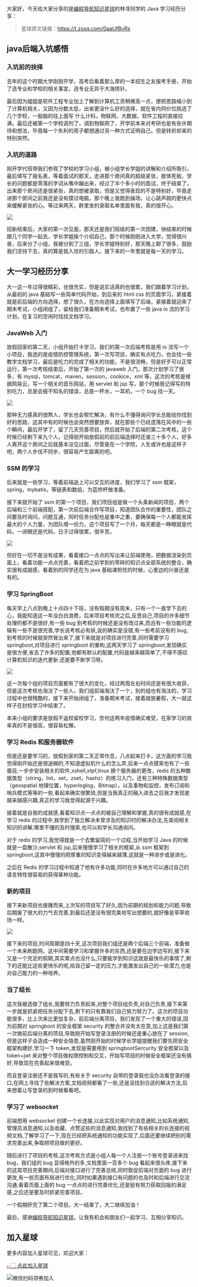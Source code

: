 大家好，今天给大家分享的是[编程导航知识星球](https://mp.weixin.qq.com/s?__biz=MzI1NDczNTAwMA==&mid=2247524980&idx=2&sn=9ddcdb6c52aa096ed4c5ad0ced946a7d&chksm=e9c28583deb50c95f3c2665713a8bbc372c68332b3bfb846cf4b23af3f1cc07164832a291335&token=689599617&lang=zh_CN&scene=21#wechat_redirect)的林寻同学的 Java 学习经历分享：
> 星球原文链接：https://t.zsxq.com/0aaUfBvRx

## java后端入坑感悟

### 入坑前的抉择

去年的这个时期大学刚刚开学，高考后看着那么厚的一本招生之友报考手册，开始了选专业和学校的相关事宜，选专业无异于大海捞针。

最后因为姐姐是软件工程专业加上了解到计算机工资稍微高一点，便把思路缩小到了计算机相关，又因为分数太低，出省更没什么好的选择，就在省内同价位挑选了几个学校，一股脑的往上面写 什么计科，物联网，大数据，软件工程的直接拉满，最后还被第一个学校调剂了，调到物联网了，开学前本来对考研也是有些许期待和想法，毕竟每一个失利的孩子都想通过另一种方式证明自己。但是转折却来的特别突然。

### 入坑的道路
刚开学代班带我们参观了学校的学习小组，被小组学长学姐的讲解和介绍所吸引，最后填写了报名表，等着面试的那天，走进那个房间真的超级紧张，肢体死板，学长的问题都是零落的字词从嘴中蹦出来，经过了半个多小时的面试，终于结束了，出来那个房间还是很紧张，真的想被录取，但是又觉得表现的不是特别好，毕竟走进那个房间之前我还是没有摸过电脑，那个晚上我跑到操场，让心跳声跳的更快点来缓解紧张的心。等过来两天，群里发的录取名单里面有我，真的很开心。


![](https://files.mdnice.com/user/31817/c63cca23-9dc8-4f21-bd34-5b4c096475b6.png)


招新结束后，大家的第一次见面，那天还是我们班级的第一次团建，快结束的时候跟几个同学一起去，学长学姐挨个介绍自己，那个时候刚刚进入大学，觉得很兴奋，后来分了小组，我被分到了三组，学长学姐特别好，那天晚上聊了很多，鼓励我们坚持下去，真的算是我入坟的引路人。接下来的一年里就是每一天的学习。

## 大一学习经历分享

大一这一年过得很精彩，也很充实，但是说实话真的也很累，我们跟着学习计划，从最初的 java 基础写一些简单代码开始，到后来的 html css 的页面学习，紧接着就是前后端的方向选择，想了很久，在方向选择上面填写了后端，紧接着就迎来了期末考试，小组闭组了，留给我们准备期末考试，也布置了一些 java io 流的学习计划，在复习的空闲时找找文档学习。

### JavaWeb 入门

放假回家的第二天，小组开始打卡学习，我们的第一次后端考核是用 io 流写一个小项目，我选的是疫情防控管理系统，第一次写项目，确实有点吃力，也会找一些教学文档学习，最后是吃力的完成了相关的功能，不是很流畅，但是好歹可以正常运行，第一次考核结束后，开始了第一次的 javaweb 入门，那次计划学习了很多，有 mysql，tomcat，maven，session，cookice，xml 等，这次的考核是根据网易云，写一个相关的音乐网站，用 servlet 和 jsp 写，那个时候我记得写的特别吃力，总是会报不知名的错误，总是一杯水，一耳机，一个 bug 找一天。

![](https://files.mdnice.com/user/31817/a698b3b0-4245-415b-84cb-c83412d90381.png)



那种无力感真的很熬人，学长也会帮忙解决，有什么不懂得询问学长总能给你找到好的思路，这其中有的时候也会突然想要放弃，就在那些个已经遗落在风中的一些个瞬间，最后开学了，留了几天完善项目，然后就开始了后端的第二次考核，这个时候已经剩下来九个人，记得刚开始放假前的前后端选择时还谁三十多个人，好多人离开这个房间之后就基本没见过面，尽管是在一个学院，人生或许也是这样子吧，两个人步伐不同步，很容易产生距离的吧。

### SSM 的学习

后来就是一些学习，等着前端追上可以交互的进度，我们学习了 ssm 框架，spring，mybatis，等链表和数组，为蓝桥杯做准备。

接下来就开始了 ssm 的第一个项目，我们项目组是做一个头条新闻的项目，两个后端和三个前端搭配，第一次前后端合作写项目，知道团队合作的重要性，团队之间要及时询问，问题互通，同时任务分配也是重中之重，要确保每一个人都能发挥最大的个人力量，为团队增一份力，这个项目写了一个月，每天都是一睁眼就是代码，一闭眼还是代码，日子过得很累，很辛苦。

![](https://files.mdnice.com/user/31817/cd858797-b65f-4ae4-9a78-c78c35875f1a.png)


但好在一切不是没有成果，看着接口一点点的写出来让前端使用，把数据渲染到页面上，看着功能一点点完善，看着把之前学到的零碎的知识点全部系统的整合，确实很有成就感，看着别的同学还在为 java 基础课担忧的时候，心里边的兴奋还是有的。

### 学习 SpringBoot

每天早上八点到晚上十点四十下班，没有假期没有周末，只有一个一直学下去的心，我能知道这一年没白白浪费，后来项目考核完之后,反思自己,项目的许多细节处理的都不是很好,有一些 bug 到考核的时候还是没有改过来,而且有一些功能的逻辑有一些不是很完善,学长说考核必有妖,说的确实是没错,有一些考前没有的 bug,到考核的时候就突然冒出来了,接下来就是对项目进行完善,同时需要学习 springboot,对项目进行 springboot 的重构,这两天学习了 springboot,发现确实是很方便,省去了许多的配置,他都有默认的配置,代码是越来越简单了,不得不感叹计算机知识的迭代更新.还是要不断学习呀。


![](https://files.mdnice.com/user/31817/ce97f0d2-92b3-40cc-95ef-911e85f0b70a.png)


这一次每个组的项目页面都有了很大的变化，经过两周左右时间还是有很大收获，但是这次考核也淘汰了一些人，我们组前端淘汰了一个，别的组也有淘汰的，学习过程中也很残酷的，接下来开始闭组了，准备期末考试，接着就放暑假，大一就这样子在封校学习中结束了。

本来小组的要求是放假不返校留校学习，奈何这两年疫情确实难受，在家学习的效率真的不是很高，很容易松懈。

### 学习 Redis 和服务器软件

但是还是要学习的，放假到家的第二天正常作息，八点起来打卡，这方面的学习我觉得刚开始还是很迷糊的,不知道虚拟机什么的怎么弄,后来一点点摸索也有了一些眉目,一步步安装相关的软件,xshell,xtpf,linux 换个服务器的更改，redis 的五种数据类型（string，list，set，zset，hashz）的练习入门，还有三种特殊数据类型（geospatial 地理位置，hyperloglog，Bitmap），以及事物和监控，发布订阅和哨兵模式等等的一些,看起来确实很繁琐,但是当我真正的融入进去之后我才发现是越来越感兴趣,真正的学习我觉得起源于兴趣。


接着就是自我的成就感,看着知识点一点点的被自己理解和掌握,真的很有成就感,在学习 redis 的过程中,我学到了独立解决未曾涉及的知识时的解决办法,先查阅相关知识的讲解,哪里不懂的及时搜索,也可以和学长沟通询问。

对于 redis 的学习,我觉得就是一个去繁留简的一个过程,当开始学习 Java 的时候就是一盘散沙,servlet 和 jsp,后来慢慢学习了相关的框架,从 ssm 框架到 springboot,这其中慢慢的把厚重的知识变得越来越薄,这就是一种进步或是进化。

之后在 Redis 的学习过程中知道了他有许多功能,同时在许多地方可以通过自己的语言特性很容易的获得某种功能。

### 新的项目

接下来新项目也接踵而来,上次写的项目写了好久,因为前期的规划和能力问题,导致后期废了很大的力气去完善,到最后还是没有很完美地写出想要的,就好像是草草收场一样。

![](https://files.mdnice.com/user/31817/4afb9bd2-cb52-4d02-b775-7fccc61301c2.png)



接下来的项目,时间周期是四十天,这次项目我们组还是两个后端三个前端，准备做一个未来刷题网，这中间需要学习和掌握许多的东西,还是要在边学边写的,接下来又是一个充足的假期,其实累点也没什么,只要能学到知识这就是最快乐的事情了,剩下的还能比这些更快乐的呢,给自己留一定的压力,才能激发出自己的一些潜力,也是对自己能力的一种培养。

### 当了组长

这次我被选做了组长,我要努力负责起来,对整个项目组负责,对自己负责,接下来第一步就是抓紧把任务分配下去,剩下的只有靠我们自己努力努力了。这次的项目功能很多，比上次来比更加复杂，前后端分离项目，我们发现了一个重大的错误,因为前期对 springboot 的安全框架 security 的整合并没有太在意,加上这是我们第一次做前后端分离的项目,导致刚开始写登录注册的时候还是重心放在了 session,但是这样子会造成一种安全隐患,虽然刚开始的时候学长学姐提醒我们要先把安全框架构建好,学习一下 token,发现是需要用到 springbootSercurity 安全框架以及 token+jwt 来对整个项目做权限控制和交互，开始写项目的时候安全框架还没有搞好,导致现在完善起来很难受。

而且登录注册还不是我写的,有些关于 security 自带的登录我也没办法看登录的接口,在网上寻找了些解决方案,文档视频都看了一些,还是没找到合适的解决方法,后来想着让写登录的到时候看看吧。

### 学习了 websocket

前端想用 websocket 创建一个长连接,以此实现对用户的消息通知,比如系统通知,管理员消息通知,以及收藏、点赞这些的消息通知,我找到了有些相关的长连接的视频文档,了解学习了一下,现在已经把系统通知的功能实现了,后面还要继续把别的需求完善出来,争取把项目做的更好。

随后进行了项目的考核,这次考核方式是小组人每一个人注册一个账号登录进来找 bug，我们组的 bug 显得格外的多,文档里面一百多个 bug 看起来很头疼,接下来的这周项目完善期间,后端对接口进行了完善总结,同时敦促前端对页面的 bug 进行更改,有一些页面布局进行优化,同时如果遇到接口有问题的也及时和后端进行交流沟通,看着页面上面的 bug 一点点的进行完善优化,还是挺有努力获取回报的满足感,之后还是要及时抓紧完善项目。


一个假期肝完了第二个项目。大一结束了，大二继续加油！

最后，感谢[编程导航知识星球](https://mp.weixin.qq.com/s?__biz=MzI1NDczNTAwMA==&mid=2247524980&idx=2&sn=9ddcdb6c52aa096ed4c5ad0ced946a7d&chksm=e9c28583deb50c95f3c2665713a8bbc372c68332b3bfb846cf4b23af3f1cc07164832a291335&token=689599617&lang=zh_CN&scene=21#wechat_redirect)，让我有机会和朋友们一起学习、互相分享知识。

## 加入星球

更多内容加入星球可见，欢迎大家：

[👉🏻 点此加入星球](/加入星球.md)

![微信扫码领券加入](https://xingqiu-tuchuang-1256524210.cos.ap-shanghai.myqcloud.com/1/%E7%9F%A5%E8%AF%86%E6%98%9F%E7%90%83%E6%89%AB%E7%A0%81.jpeg)
